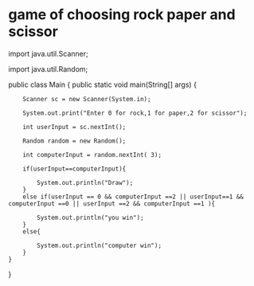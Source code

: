 # game of choosing rock paper and scissor
import java.util.Scanner;

import java.util.Random;

public class Main
{
	public static void main(String[] args) {
  
		Scanner sc = new Scanner(System.in);
    
		System.out.print("Enter 0 for rock,1 for paper,2 for scissor");
    
		int userInput = sc.nextInt();
    
		Random random = new Random();
    
		int computerInput = random.nextInt( 3);
    
		if(userInput==computerInput){
    
		    System.out.println("Draw");
		}
		else if(userInput == 0 && computerInput ==2 || userInput==1 && computerInput ==0 || userInput ==2 && computerInput ==1 ){
    
		    System.out.println("you win");
		}
		else{
    
		    System.out.println("computer win");
		}
	}
}

